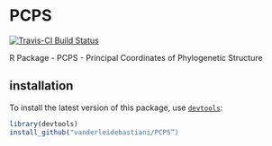 PCPS
====


[![Travis-CI Build Status](https://travis-ci.org/vanderleidebastiani/PCPS.svg?branch=master)](https://travis-ci.org/vanderleidebastiani/PCPS)



R Package - PCPS - Principal Coordinates of Phylogenetic Structure


## installation
  
To install the latest version of this package, use [`devtools`](https://github.com/hadley/devtools):

```r
library(devtools)
install_github("vanderleidebastiani/PCPS”)
```
